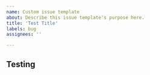 ```yaml
---
name: Custom issue template
about: Describe this issue template's purpose here.
title: 'Test Title'
labels: bug
assignees: ''

---
```



## Testing
